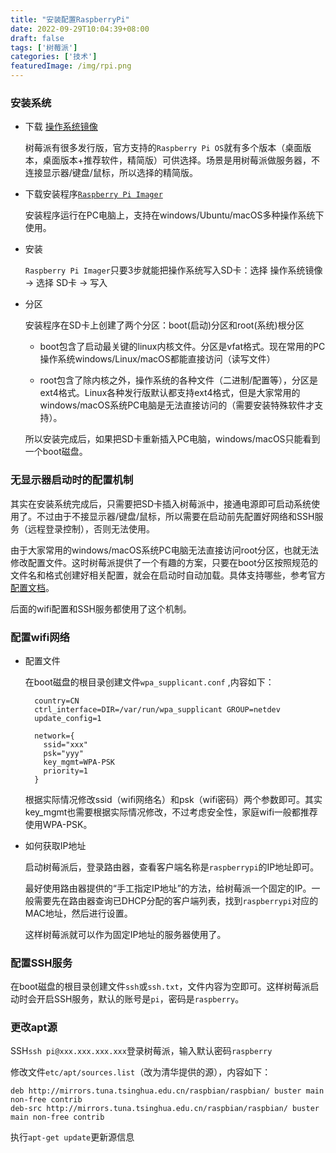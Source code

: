 ```yaml
---
title: "安装配置RaspberryPi"
date: 2022-09-29T10:04:39+08:00
draft: false
tags: ['树莓派']
categories: ['技术']
featuredImage: /img/rpi.png
---
```


### 安装系统

- 下载 [操作系统镜像](https://www.raspberrypi.com/software/operating-systems/)

	树莓派有很多发行版，官方支持的`Raspberry Pi OS`就有多个版本（桌面版本，桌面版本+推荐软件，精简版）可供选择。场景是用树莓派做服务器，不连接显示器/键盘/鼠标，所以选择的精简版。

<!--more-->

- 下载安装程序[`Raspberry Pi Imager`](https://www.raspberrypi.com/software/)

	安装程序运行在PC电脑上，支持在windows/Ubuntu/macOS多种操作系统下使用。

- 安装

	`Raspberry Pi Imager`只要3步就能把操作系统写入SD卡：选择 操作系统镜像 -> 选择 SD卡 -> 写入

- 分区

	安装程序在SD卡上创建了两个分区：boot(启动)分区和root(系统)根分区

	- boot包含了启动最关键的linux内核文件。分区是vfat格式。现在常用的PC操作系统windows/Linux/macOS都能直接访问（读写文件）

	- root包含了除内核之外，操作系统的各种文件（二进制/配置等），分区是ext4格式。Linux各种发行版默认都支持ext4格式，但是大家常用的windows/macOS系统PC电脑是无法直接访问的（需要安装特殊软件才支持）。

	所以安装完成后，如果把SD卡重新插入PC电脑，windows/macOS只能看到一个boot磁盘。

### 无显示器启动时的配置机制

其实在安装系统完成后，只需要把SD卡插入树莓派中，接通电源即可启动系统使用了。不过由于不接显示器/键盘/鼠标，所以需要在启动前先配置好网络和SSH服务（远程登录控制），否则无法使用。

由于大家常用的windows/macOS系统PC电脑无法直接访问root分区，也就无法修改配置文件。这时树莓派提供了一个有趣的方案，只要在boot分区按照规范的文件名和格式创建好相关配置，就会在启动时自动加载。具体支持哪些，参考官方[配置文档](https://www.raspberrypi.com/documentation/computers/configuration.html#the-boot-folder)。

后面的wifi配置和SSH服务都使用了这个机制。

### 配置wifi网络

- 配置文件

	在boot磁盘的根目录创建文件`wpa_supplicant.conf` ,内容如下：

		country=CN
		ctrl_interface=DIR=/var/run/wpa_supplicant GROUP=netdev
		update_config=1

		network={
		  ssid="xxx"
		  psk="yyy"
		  key_mgmt=WPA-PSK
		  priority=1
		}

	根据实际情况修改ssid（wifi网络名）和psk（wifi密码）两个参数即可。其实key_mgmt也需要根据实际情况修改，不过考虑安全性，家庭wifi一般都推荐使用WPA-PSK。

- 如何获取IP地址

	启动树莓派后，登录路由器，查看客户端名称是`raspberrypi`的IP地址即可。

	最好使用路由器提供的“手工指定IP地址”的方法，给树莓派一个固定的IP。一般需要先在路由器查询已DHCP分配的客户端列表，找到`raspberrypi`对应的MAC地址，然后进行设置。

	这样树莓派就可以作为固定IP地址的服务器使用了。

### 配置SSH服务

在boot磁盘的根目录创建文件`ssh`或`ssh.txt`，文件内容为空即可。这样树莓派启动时会开启SSH服务，默认的账号是`pi`，密码是`raspberry`。

### 更改apt源

SSH`ssh pi@xxx.xxx.xxx.xxx`登录树莓派，输入默认密码`raspberry`

修改文件`etc/apt/sources.list`（改为清华提供的源），内容如下：

	deb http://mirrors.tuna.tsinghua.edu.cn/raspbian/raspbian/ buster main non-free contrib
	deb-src http://mirrors.tuna.tsinghua.edu.cn/raspbian/raspbian/ buster main non-free contrib

执行`apt-get update`更新源信息
